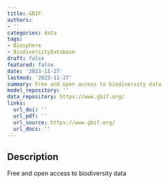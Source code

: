 ```yaml
---
title: GBIF
authors:
- ''
categories: data
tags:
- Biosphere
- BiodiversityDatabase
draft: false
featured: false
date: '2023-11-27'
lastmod: '2023-11-27'
summary: Free and open access to biodiversity data
model_repository: ''
data_repository: https://www.gbif.org/
links:
  url_doi: ''
  url_pdf: ''
  url_source: https://www.gbif.org/
  url_docs: ''
---
```


## Description

Free and open access to biodiversity data

